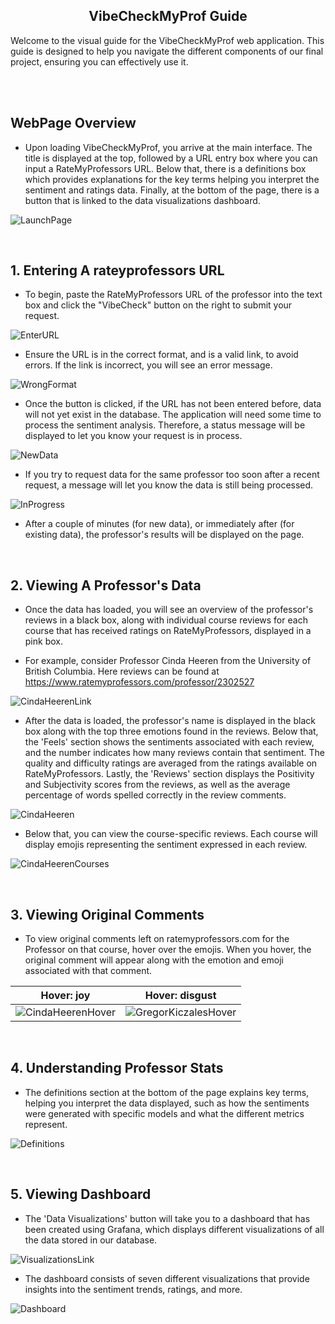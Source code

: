 <h2 align="center">VibeCheckMyProf Guide</h2>

Welcome to the visual guide for the VibeCheckMyProf web application. This guide is designed to help you navigate the different components of our final project, ensuring you can effectively use it.

<br>
<br>

## WebPage Overview

- Upon loading VibeCheckMyProf, you arrive at the main interface. The title is displayed at the top, followed by a URL entry box where you can input a RateMyProfessors URL. Below that, there is a definitions box which provides explanations for the key terms helping you interpret the sentiment and ratings data. Finally, at the bottom of the page, there is a button that is linked to the data visualizations dashboard.

![LaunchPage](img/LaunchPage.png)

<br>

## 1. Entering A rateyprofessors URL

- To begin, paste the RateMyProfessors URL of the professor into the text box and click the "VibeCheck" button on the right to submit your request. 

![EnterURL](img/EnterURL.png)

- Ensure the URL is in the correct format, and is a valid link, to avoid errors. If the link is incorrect, you will see an error message.

![WrongFormat](img/WrongFormat.png)

- Once the button is clicked, if the URL has not been entered before, data will not yet exist in the database. The application will need some time to process the sentiment analysis. Therefore, a status message will be displayed to let you know your request is in process. 

![NewData](img/NewData.png)

- If you try to request data for the same professor too soon after a recent request, a message will let you know the data is still being processed.

![InProgress](img/InProgress.png)

- After a couple of minutes (for new data), or immediately after (for existing data), the professor's results will be displayed on the page. 

<br>

## 2. Viewing A Professor's Data

- Once the data has loaded, you will see an overview of the professor's reviews in a black box, along with individual course reviews for each course that has received ratings on RateMyProfessors, displayed in a pink box. 

- For example, consider Professor Cinda Heeren from the University of British Columbia. Here reviews can be found at https://www.ratemyprofessors.com/professor/2302527

![CindaHeerenLink](img/CindaHeerenLink.png)

- After the data is loaded, the professor's name is displayed in the black box along with the top three emotions found in the reviews. Below that, the 'Feels' section shows the sentiments associated with each review, and the number indicates how many reviews contain that sentiment. The quality and difficulty ratings are averaged from the ratings available on RateMyProfessors. Lastly, the 'Reviews' section displays the Positivity and Subjectivity scores from the reviews, as well as the average percentage of words spelled correctly in the review comments.


![CindaHeeren](img/CindaHeeren.png)

- Below that, you can view the course-specific reviews. Each course will display emojis representing the sentiment expressed in each review.

![CindaHeerenCourses](img/CindaHeerenCourses.png)

<br>

## 3. Viewing Original Comments

- To view original comments left on ratemyprofessors.com for the Professor on that course, hover over the emojis. When you hover, the original comment will appear along with the emotion and emoji associated with that comment.

Hover: joy             |  Hover: disgust
:-------------------------:|:-------------------------:
![CindaHeerenHover](img/CindaHeerenHover.png)  |  ![GregorKiczalesHover](img/GregorKiczalesHover.png)

<br>

## 4. Understanding Professor Stats

- The definitions section at the bottom of the page explains key terms, helping you interpret the data displayed, such as how the sentiments were generated with specific models and what the different metrics represent.

![Definitions](img/Definitions.png)

<br>

## 5. Viewing Dashboard

- The 'Data Visualizations' button will take you to a dashboard that has been created using Grafana, which displays different visualizations of all the data stored in our database.

![VisualizationsLink](img/VisualizationsLink.png)

- The dashboard consists of seven different visualizations that provide insights into the sentiment trends, ratings, and more.

![Dashboard](img/Dashboard.png)
